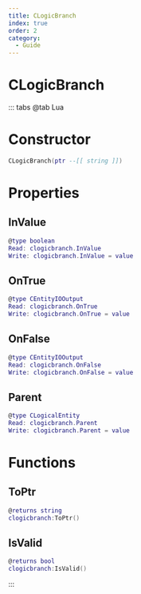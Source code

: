 ```yaml
---
title: CLogicBranch
index: true
order: 2
category:
  - Guide
---
```


# CLogicBranch

::: tabs
@tab Lua
# Constructor
```lua
CLogicBranch(ptr --[[ string ]])
```
# Properties
## InValue 
```lua
@type boolean
Read: clogicbranch.InValue
Write: clogicbranch.InValue = value
```
## OnTrue 
```lua
@type CEntityIOOutput
Read: clogicbranch.OnTrue
Write: clogicbranch.OnTrue = value
```
## OnFalse 
```lua
@type CEntityIOOutput
Read: clogicbranch.OnFalse
Write: clogicbranch.OnFalse = value
```
## Parent 
```lua
@type CLogicalEntity
Read: clogicbranch.Parent
Write: clogicbranch.Parent = value
```
# Functions
## ToPtr
```lua
@returns string
clogicbranch:ToPtr()
```
## IsValid
```lua
@returns bool
clogicbranch:IsValid()
```

:::